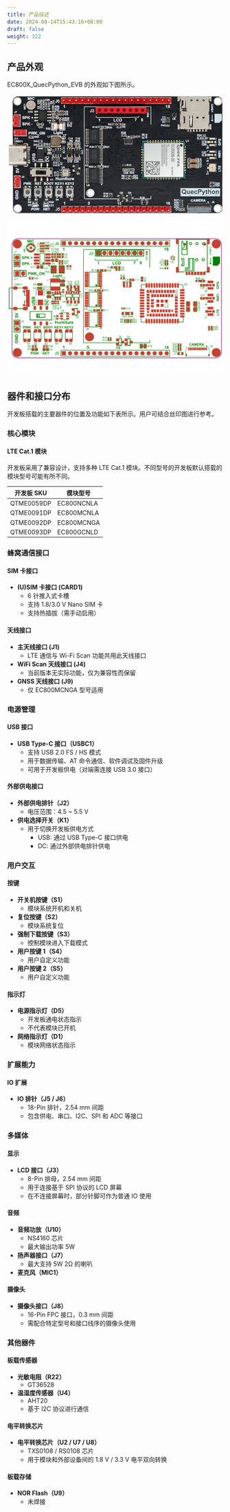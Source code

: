 ```yaml
---
title: 产品综述
date: 2024-08-14T15:43:16+08:00
draft: false
weight: 322
---
```


## 产品外观

EC800X_QuecPython_EVB 的外观如下图所示。

![](./assets/ec800x_evb_v1.1.png "EC800X_EVB_V1.1 开发板正面图")

![](./assets/ec800x_evb_v1.1_sp.png "EC800X_EVB_V1.1 开发板丝印图")

## 器件和接口分布

开发板搭载的主要器件的位置及功能如下表所示。用户可结合丝印图进行参考。

### 核心模块

#### LTE Cat.1 模块

开发板采用了兼容设计，支持多种 LTE Cat.1 模块。不同型号的开发板默认搭载的模块型号可能有所不同。

| 开发板 SKU | 模块型号   |
| ---------- | ---------- |
| QTME0059DP | EC800NCNLA |
| QTME0091DP | EC800MCNLA |
| QTME0092DP | EC800MCNGA |
| QTME0093DP | EC800GCNLD |

### 蜂窝通信接口

#### SIM 卡接口

- **(U)SIM 卡接口 (CARD1)**
  - 6 针推入式卡槽
  - 支持 1.8/3.0 V Nano SIM 卡
  - 支持热插拔（需手动启用）

#### 天线接口

- **主天线接口 (J1)**
  - LTE 通信与 Wi-Fi Scan 功能共用此天线接口
- **WiFi Scan 天线接口 (J4)**
  - 当前版本无实际功能，仅为兼容性而保留
- **GNSS 天线接口 (J9)**
  - 仅 EC800MCNGA 型号适用

### 电源管理

#### USB 接口

- **USB Type-C 接口（USBC1）**
  - 支持 USB 2.0 FS / HS 模式
  - 用于数据传输、AT 命令通信、软件调试及固件升级
  - 可用于开发板供电（对端需连接 USB 3.0 接口）

#### 外部供电接口

- **外部供电排针（J2）**
  - 电压范围：4.5 ~ 5.5 V
- **供电选择开关（K1）**
  - 用于切换开发板供电方式
    - USB: 通过 USB Type-C 接口供电
    - DC: 通过外部供电排针供电

### 用户交互

#### 按键

- **开关机按键（S1）**
  - 模块系统开机和关机
- **复位按键（S2）**
  - 模块系统复位
- **强制下载按键（S3）**
  - 控制模块进入下载模式
- **用户按键 1（S4）**
  - 用户自定义功能
- **用户按键 2（S5）**
  - 用户自定义功能

#### 指示灯

- **电源指示灯（D5）**
  - 开发板通电状态指示
  - 不代表模块已开机
- **网络指示灯（D1）**
  - 模块网络状态指示

### 扩展能力

#### IO 扩展

- **IO 排针（J5 / J6）**
  - 18-Pin 排针，2.54 mm 间距
  - 包含供电、串口、I2C、SPI 和 ADC 等接口

### 多媒体

#### 显示

- **LCD 接口（J3）**
  - 8-Pin 排母，2.54 mm 间距
  - 用于连接基于 SPI 协议的 LCD 屏幕
  - 在不连接屏幕时，部分针脚可作为普通 IO 使用

#### 音频

- **音频功放（U10）**
  - NS4160 芯片
  - 最大输出功率 5W
- **扬声器接口（J7）**
  - 最大支持 5W 2Ω 的喇叭
- **麦克风（MIC1）**

#### 摄像头

- **摄像头接口（J8）**
  - 16-Pin FPC 接口，0.3 mm 间距
  - 需配合特定型号和接口线序的摄像头使用

### 其他器件

#### 板载传感器

- **光敏电阻（R22）**
  - GT36528
- **温湿度传感器（U4）**
  - AHT20
  - 基于 I2C 协议进行通信

#### 电平转换芯片

- **电平转换芯片（U2 / U7 / U8）**
  - TXS0108 / RS0108 芯片
  - 用于模块和外部设备间的 1.8 V / 3.3 V 电平双向转换

#### 板载存储

- **NOR Flash（U9）**
  - 未焊接
